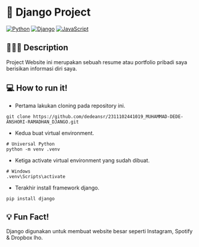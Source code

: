 # 🚀 Django Project
[![Python](https://img.shields.io/badge/Python-3776AB?logo=python&logoColor=fff)](#)
[![Django](https://img.shields.io/badge/Django-%23092E20.svg?logo=django&logoColor=white)](#)
[![JavaScript](https://shields.io/badge/JavaScript-F7DF1E?logo=JavaScript&logoColor=000&style=flat-square)](#)
## 🧑🏻‍💻 Description
Project Website ini merupakan sebuah resume atau portfolio pribadi saya berisikan informasi diri saya.
## 💻 How to run it!
* Pertama lakukan cloning pada repository ini.
```shell
git clone https://github.com/dedeansr/2311102441019_MUHAMMAD-DEDE-ANSHORI-RAMADHAN_DJANGO.git
```
* Kedua buat virtual environment.
```shell
# Universal Python
python -m venv .venv
```
* Ketiga activate virtual environment yang sudah dibuat.
```shell
# Windows
.venv\Scripts\activate
```
* Terakhir install framework django.
```shell
pip install django
```
## 💡 Fun Fact!
Django digunakan untuk membuat website besar seperti Instagram, Spotify & Dropbox lho. 
